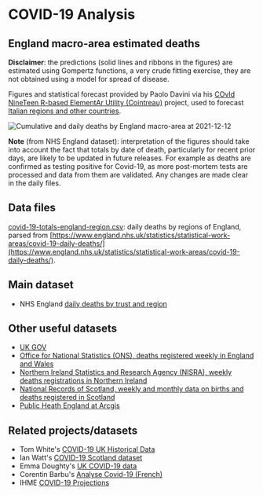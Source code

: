 # COVID-19 Analysis

## England macro-area estimated deaths

**Disclaimer**: the predictions (solid lines and ribbons in the figures) are estimated using Gompertz functions, a very crude fitting exercise, they are not obtained using a model for spread of disease.

Figures and statistical forecast provided by Paolo Davini via his [COvId NineTeen R-based ElementAr Utility (Cointreau)](https://github.com/oloapinivad/Cointreau) project, used to forecast [Italian regions and other countries](http://wilma.to.isac.cnr.it/diss/paolo/covid-19/). 

![Cumulative and daily deaths by England macro-area at 2021-12-12](./england_regions_COVID_prediction_day_2021-12-12.png)

**Note** (from NHS England dataset): interpretation of the figures should take into account the fact that totals by date of death, particularly for recent prior days, are likely to be updated in future releases. For example as deaths are confirmed as testing positive for Covid-19, as more post-mortem tests are processed and data from them are validated. Any changes are made clear in the daily files.

## Data files
[covid-19-totals-england-region.csv](./covid-19-totals-england-region.csv): daily deaths by regions of England, parsed from [https://www.england.nhs.uk/statistics/statistical-work-areas/covid-19-daily-deaths/](https://www.england.nhs.uk/statistics/statistical-work-areas/covid-19-daily-deaths/).


## Main dataset
* NHS England [daily deaths by trust and region](https://www.england.nhs.uk/statistics/statistical-work-areas/covid-19-daily-deaths/)


## Other useful datasets
* [UK GOV](https://www.gov.uk/guidance/coronavirus-covid-19-information-for-the-public#number-of-cases-and-deaths)
* [Office for National Statistics (ONS), deaths registered weekly in England and Wales](https://www.ons.gov.uk/peoplepopulationandcommunity/birthsdeathsandmarriages/deaths/datasets/weeklyprovisionalfiguresondeathsregisteredinenglandandwales)
* [Northern Ireland Statistics and Research Agency (NISRA), weekly deaths registrations in Northern Ireland](https://www.nisra.gov.uk/publications/weekly-deaths)
* [National Records of Scotland, weekly and monthly data on births and deaths registered in Scotland](https://www.nrscotland.gov.uk/statistics-and-data/statistics/statistics-by-theme/vital-events/general-publications/weekly-and-monthly-data-on-births-and-deaths/weekly-data-on-births-and-deaths)
* [Public Heath England at Arcgis](https://www.arcgis.com/apps/opsdashboard/index.html#/f94c3c90da5b4e9f9a0b19484dd4bb14)


## Related projects/datasets
* Tom White's [COVID-19 UK Historical Data](https://github.com/tomwhite/covid-19-uk-data)
* Ian Watt's [COVID-19 Scotland dataset](https://github.com/watty62/Scot_covid19)
* Emma Doughty's [UK COVID-19 data](https://github.com/emmadoughty/Daily_COVID-19)
* Corentin Barbu's [Analyse Covid-19 (French)](https://ecosys.versailles-grignon.inra.fr/SpatialAgronomy/covid19/#sur_cette_page)
* IHME [COVID-19 Projections](https://covid19.healthdata.org/)

